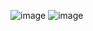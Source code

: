 ![image](https://github.com/PyCryption/emoji-captcha-bot-telegram/assets/86465660/cd2a6d96-17bb-4a25-a965-f5ad57b671b3)
![image](https://github.com/PyCryption/emoji-captcha-bot-telegram/assets/86465660/005caa14-e28f-44a2-a0fd-e0f9fa485650)
